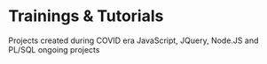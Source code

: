 # Trainings & Tutorials

Projects created during COVID era
JavaScript, JQuery, Node.JS and PL/SQL ongoing projects 
